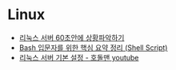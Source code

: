 # Linux

- [리눅스 서버 60초안에 상황파악하기](https://b.luavis.kr/server/linux-performance-analysis)
- [Bash 입문자를 위한 핵심 요약 정리 (Shell Script)](https://blog.gaerae.com/2015/01/bash-hello-world.html?m=1)
- [리눅스 서버 기본 설정 - 호돌맨  youtube](https://www.youtube.com/watch?v=8419PpZh4Ac&fbclid=IwAR1qWYC8x_jAgIJE4E-_gK_PyNNyJliMsYgHnUvOgoeMuL9sM1GcQVOj3PE)

